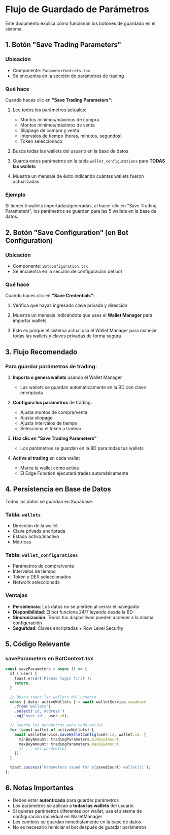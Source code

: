 # Flujo de Guardado de Parámetros

Este documento explica cómo funcionan los botones de guardado en el sistema.

## 1. Botón "Save Trading Parameters"

### Ubicación
- Componente: `ParameterControls.tsx`
- Se encuentra en la sección de parámetros de trading

### Qué hace
Cuando haces clic en **"Save Trading Parameters"**:

1. Lee todos los parámetros actuales:
   - Montos mínimos/máximos de compra
   - Montos mínimos/máximos de venta
   - Slippage de compra y venta
   - Intervalos de tiempo (horas, minutos, segundos)
   - Token seleccionado

2. Busca todas las wallets del usuario en la base de datos

3. Guarda estos parámetros en la tabla `wallet_configurations` para **TODAS las wallets**

4. Muestra un mensaje de éxito indicando cuántas wallets fueron actualizadas

### Ejemplo
Si tienes 5 wallets importadas/generadas, al hacer clic en "Save Trading Parameters", los parámetros se guardan para las 5 wallets en la base de datos.

## 2. Botón "Save Configuration" (en Bot Configuration)

### Ubicación
- Componente: `BotConfiguration.tsx`
- Se encuentra en la sección de configuración del bot

### Qué hace
Cuando haces clic en **"Save Credentials"**:

1. Verifica que hayas ingresado clave privada y dirección

2. Muestra un mensaje indicándote que uses el **Wallet Manager** para importar wallets

3. Esto es porque el sistema actual usa el Wallet Manager para manejar todas las wallets y claves privadas de forma segura

## 3. Flujo Recomendado

### Para guardar parámetros de trading:

1. **Importa o genera wallets** usando el Wallet Manager
   - Las wallets se guardan automáticamente en la BD con clave encriptada

2. **Configura los parámetros** de trading:
   - Ajusta montos de compra/venta
   - Ajusta slippage
   - Ajusta intervalos de tiempo
   - Selecciona el token a tradear

3. **Haz clic en "Save Trading Parameters"**
   - Los parámetros se guardan en la BD para todas tus wallets

4. **Activa el trading** en cada wallet
   - Marca la wallet como activa
   - El Edge Function ejecutará trades automáticamente

## 4. Persistencia en Base de Datos

Todos los datos se guardan en Supabase:

### Tabla: `wallets`
- Dirección de la wallet
- Clave privada encriptada
- Estado activo/inactivo
- Métricas

### Tabla: `wallet_configurations`
- Parámetros de compra/venta
- Intervalos de tiempo
- Token y DEX seleccionados
- Network seleccionada

### Ventajas
- **Persistencia**: Los datos no se pierden al cerrar el navegador
- **Disponibilidad**: El bot funciona 24/7 leyendo desde la BD
- **Sincronización**: Todos tus dispositivos pueden acceder a la misma configuración
- **Seguridad**: Claves encriptadas + Row Level Security

## 5. Código Relevante

### saveParameters en BotContext.tsx

```typescript
const saveParameters = async () => {
  if (!user) {
    toast.error('Please login first');
    return;
  }

  // Busca todas las wallets del usuario
  const { data: activeWallets } = await walletService.supabase
    .from('wallets')
    .select('id, address')
    .eq('user_id', user.id);

  // Guarda los parámetros para cada wallet
  for (const wallet of activeWallets) {
    await walletService.saveWalletConfig(user.id, wallet.id, {
      minBuyAmount: tradingParameters.minBuyAmount,
      maxBuyAmount: tradingParameters.maxBuyAmount,
      // ... más parámetros
    });
  }

  toast.success(`Parameters saved for ${savedCount} wallet(s)`);
};
```

## 6. Notas Importantes

- Debes estar **autenticado** para guardar parámetros
- Los parámetros se aplican a **todas las wallets** del usuario
- Si quieres parámetros diferentes por wallet, usa el sistema de configuración individual en WalletManager
- Los cambios se guardan inmediatamente en la base de datos
- No es necesario reiniciar el bot después de guardar parámetros
